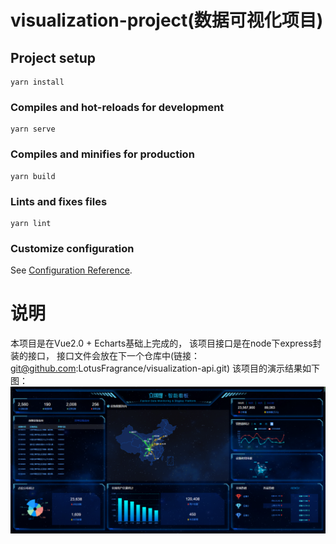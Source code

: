 # visualization-project(数据可视化项目)

## Project setup
```
yarn install
```

### Compiles and hot-reloads for development
```
yarn serve
```

### Compiles and minifies for production
```
yarn build
```

### Lints and fixes files
```
yarn lint
```

### Customize configuration
See [Configuration Reference](https://cli.vuejs.org/config/).

# 说明
本项目是在Vue2.0 + Echarts基础上完成的，
该项目接口是在node下express封装的接口，
接口文件会放在下一个仓库中(链接：git@github.com:LotusFragrance/visualization-api.git)
该项目的演示结果如下图：
![image](./src//assets//images/%E6%BC%94%E7%A4%BA%E7%85%A7%E7%89%87.png)
